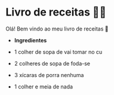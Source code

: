 # Livro de receitas 👨‍🍳️

Olá! Bem vindo ao meu livro de receitas 🍛️

 - **Ingredientes**
 
 - 1 colher de sopa de vai tomar no cu
 - 2 colheres de sopa de foda-se
 - 3 xícaras de porra nenhuma
 - 1 colher e meia de nada
 
